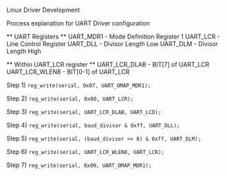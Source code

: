 Linux Driver Development

Process explanation for UART Driver configuration

** UART Registers **
UART_MDR1  -  Mode Definition Register 1
UART_LCR   -  Line Control Register
UART_DLL   -  Divisor Length Low
UART_DLM   -  Divisor Length High

** Within UART_LCR register **
UART_LCR_DLAB  - BIT[7] of UART_LCR
UART_LCR_WLEN8 - BIT[0-1] of UART_LCR

Step 1) `reg_write(serial, 0x07, UART_OMAP_MDR1);`  

Step 2) `reg_write(serial, 0x00, UART_LCR);`

Step 3) `reg_write(serial, UART_LCR_DLAB, UART_LCD);`

Step 4) `reg_write(serial, baud_divisor & 0xff, UART_DLL);`

Step 5) `reg_write(serial, (baud_divisor >> 8) & 0xff, UART_DLM);`

Step 6) `reg_write(serial, UART_LCR_WLEN8, UART_LCR);`

Step 7) `reg_write(serial, 0x00, UART_OMAP_MDR1);`
